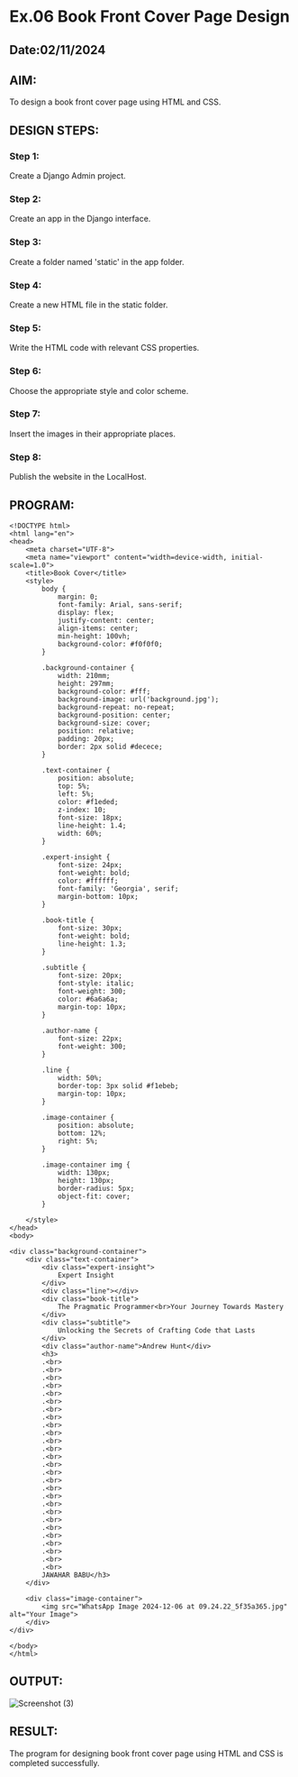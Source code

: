 # Ex.06 Book Front Cover Page Design
## Date:02/11/2024

## AIM:
To design a book front cover page using HTML and CSS.

## DESIGN STEPS:

### Step 1:
Create a Django Admin project.

### Step 2:
Create an app in the Django interface.

### Step 3:
Create a folder named 'static' in the app folder.

### Step 4:
Create a new HTML file in the static folder.

### Step 5:
Write the HTML code with relevant CSS properties.

### Step 6:
Choose the appropriate style and color scheme.

### Step 7:
Insert the images in their appropriate places.

### Step 8:
Publish the website in the LocalHost.

## PROGRAM:
```
<!DOCTYPE html>
<html lang="en">
<head>
    <meta charset="UTF-8">
    <meta name="viewport" content="width=device-width, initial-scale=1.0">
    <title>Book Cover</title>
    <style>
        body {
            margin: 0;
            font-family: Arial, sans-serif;
            display: flex;
            justify-content: center;
            align-items: center;
            min-height: 100vh;
            background-color: #f0f0f0;
        }

        .background-container {
            width: 210mm;
            height: 297mm;
            background-color: #fff;
            background-image: url('background.jpg');
            background-repeat: no-repeat;
            background-position: center;
            background-size: cover;
            position: relative;
            padding: 20px;
            border: 2px solid #decece;
        }

        .text-container {
            position: absolute;
            top: 5%; 
            left: 5%;
            color: #f1eded;
            z-index: 10;
            font-size: 18px;
            line-height: 1.4;
            width: 60%; 
        }

        .expert-insight {
            font-size: 24px;
            font-weight: bold;
            color: #ffffff;
            font-family: 'Georgia', serif;
            margin-bottom: 10px;
        }

        .book-title {
            font-size: 30px;
            font-weight: bold;
            line-height: 1.3;
        }

        .subtitle {
            font-size: 20px;
            font-style: italic;
            font-weight: 300;
            color: #6a6a6a;
            margin-top: 10px;
        }

        .author-name {
            font-size: 22px;
            font-weight: 300;
        }

        .line {
            width: 50%; 
            border-top: 3px solid #f1ebeb; 
            margin-top: 10px;
        }

        .image-container {
            position: absolute;
            bottom: 12%;
            right: 5%;
        }

        .image-container img {
            width: 130px;
            height: 130px;
            border-radius: 5px;
            object-fit: cover;
        }

    </style>
</head>
<body>

<div class="background-container">
    <div class="text-container">
        <div class="expert-insight">
            Expert Insight
        </div>
        <div class="line"></div> 
        <div class="book-title">
            The Pragmatic Programmer<br>Your Journey Towards Mastery
        </div>
        <div class="subtitle">
            Unlocking the Secrets of Crafting Code that Lasts
        </div>
        <div class="author-name">Andrew Hunt</div>
        <h3>
        .<br>
        .<br>
        .<br>
        .<br>
        .<br>
        .<br>
        .<br>
        .<br>
        .<br>
        .<br>
        .<br>
        .<br>
        .<br>
        .<br>
        .<br>
        .<br>
        .<br>
        .<br>
        .<br>
        .<br>
        .<br>
        .<br>
        .<br>
        .<br>
        .<br>
        .<br>
        .<br>
        JAWAHAR BABU</h3>
    </div>

    <div class="image-container">
        <img src="WhatsApp Image 2024-12-06 at 09.24.22_5f35a365.jpg" alt="Your Image">
    </div>
</div>

</body>
</html>

```

## OUTPUT:
![Screenshot (3)](https://github.com/user-attachments/assets/b8863cc5-e848-4741-92d6-5ce06e5f3fe0)


## RESULT:
The program for designing book front cover page using HTML and CSS is completed successfully.
